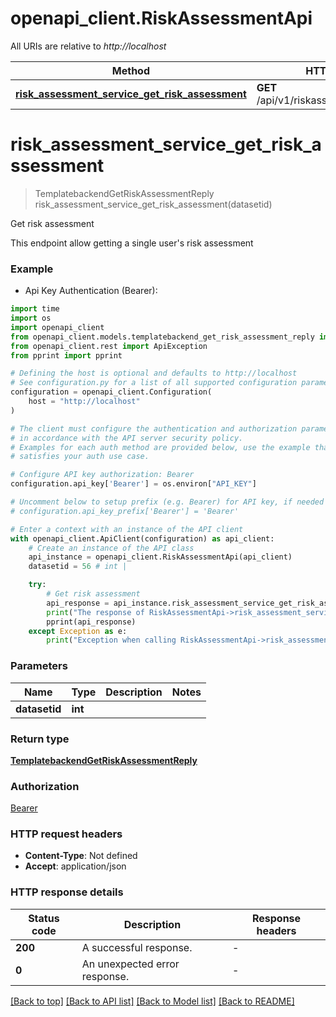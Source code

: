 # openapi_client.RiskAssessmentApi

All URIs are relative to *http://localhost*

Method | HTTP request | Description
------------- | ------------- | -------------
[**risk_assessment_service_get_risk_assessment**](RiskAssessmentApi.md#risk_assessment_service_get_risk_assessment) | **GET** /api/v1/riskassessment/{datasetid} | Get risk assessment


# **risk_assessment_service_get_risk_assessment**
> TemplatebackendGetRiskAssessmentReply risk_assessment_service_get_risk_assessment(datasetid)

Get risk assessment

This endpoint allow getting a single user's risk assessment

### Example

* Api Key Authentication (Bearer):

```python
import time
import os
import openapi_client
from openapi_client.models.templatebackend_get_risk_assessment_reply import TemplatebackendGetRiskAssessmentReply
from openapi_client.rest import ApiException
from pprint import pprint

# Defining the host is optional and defaults to http://localhost
# See configuration.py for a list of all supported configuration parameters.
configuration = openapi_client.Configuration(
    host = "http://localhost"
)

# The client must configure the authentication and authorization parameters
# in accordance with the API server security policy.
# Examples for each auth method are provided below, use the example that
# satisfies your auth use case.

# Configure API key authorization: Bearer
configuration.api_key['Bearer'] = os.environ["API_KEY"]

# Uncomment below to setup prefix (e.g. Bearer) for API key, if needed
# configuration.api_key_prefix['Bearer'] = 'Bearer'

# Enter a context with an instance of the API client
with openapi_client.ApiClient(configuration) as api_client:
    # Create an instance of the API class
    api_instance = openapi_client.RiskAssessmentApi(api_client)
    datasetid = 56 # int | 

    try:
        # Get risk assessment
        api_response = api_instance.risk_assessment_service_get_risk_assessment(datasetid)
        print("The response of RiskAssessmentApi->risk_assessment_service_get_risk_assessment:\n")
        pprint(api_response)
    except Exception as e:
        print("Exception when calling RiskAssessmentApi->risk_assessment_service_get_risk_assessment: %s\n" % e)
```



### Parameters


Name | Type | Description  | Notes
------------- | ------------- | ------------- | -------------
 **datasetid** | **int**|  | 

### Return type

[**TemplatebackendGetRiskAssessmentReply**](TemplatebackendGetRiskAssessmentReply.md)

### Authorization

[Bearer](../README.md#Bearer)

### HTTP request headers

 - **Content-Type**: Not defined
 - **Accept**: application/json

### HTTP response details

| Status code | Description | Response headers |
|-------------|-------------|------------------|
**200** | A successful response. |  -  |
**0** | An unexpected error response. |  -  |

[[Back to top]](#) [[Back to API list]](../README.md#documentation-for-api-endpoints) [[Back to Model list]](../README.md#documentation-for-models) [[Back to README]](../README.md)

